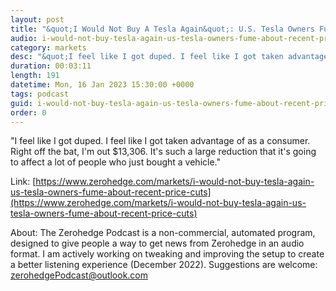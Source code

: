 ```yaml
---
layout: post
title: "&quot;I Would Not Buy A Tesla Again&quot;: U.S. Tesla Owners Fume About Recent Price Cuts"
audio: i-would-not-buy-tesla-again-us-tesla-owners-fume-about-recent-price-cuts-0
category: markets
desc: "&quot;I feel like I got duped. I feel like I got taken advantage of as a consumer. Right off the bat, I'm out $13,306. It's such a large reduction that it's going to affect a lot of people who just bought a vehicle.&quot;"
duration: 00:03:11
length: 191
datetime: Mon, 16 Jan 2023 15:30:00 +0000
tags: podcast
guid: i-would-not-buy-tesla-again-us-tesla-owners-fume-about-recent-price-cuts-0
order: 0
---
```

&quot;I feel like I got duped. I feel like I got taken advantage of as a consumer. Right off the bat, I'm out $13,306. It's such a large reduction that it's going to affect a lot of people who just bought a vehicle.&quot;

Link: [https://www.zerohedge.com/markets/i-would-not-buy-tesla-again-us-tesla-owners-fume-about-recent-price-cuts](https://www.zerohedge.com/markets/i-would-not-buy-tesla-again-us-tesla-owners-fume-about-recent-price-cuts)

About: The Zerohedge Podcast is a non-commercial, automated program, designed to give people a way to get news from Zerohedge in an audio format.  I am actively working on tweaking and improving the setup to create a better listening experience (December 2022).  Suggestions are welcome: [zerohedgePodcast@outlook.com](mailto:zerohedgePodcast@outlook.com)